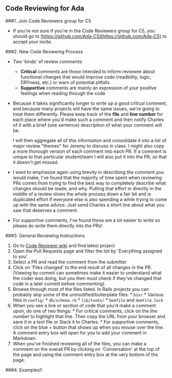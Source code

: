 ## Code Reviewing for Ada

###1. Join Code Reviewers group for C5
  * If you're not sure if you're in the Code Reviewers group for C5, you should go to [https://github.com/Ada-C5](https://github.com/Ada-C5) to accept your invite.

###2. New Code Reviewing Process
  * Two 'kinds' of review comments:
    * **Critical** comments are those intended to inform reviewee about functional changes that would improve code (readbility, logic, DRYness, etc.) or warn of potential pitfalls
    * **Supportive** comments are mainly an expression of your positive feelings when reading through the code
  * Because it takes significantly longer to write up a good critical comment, and because many projects will have the same issues, we're going to treat them differently.
    Please keep track of the **file** and **line number** for each place where you'd make such a comment and then notify Charles of it with a brief (one sentence) description of what your
    comment will be.

    I will then aggregate all of this information and consolidate it into a list of major review "themes" for Jeremy to discuss in class. I might also copy a more
    thorough version of each comment into each PR. If a comment is unique to that particular student/team I will also put it into the PR, so that it doesn't get missed.
  * I want to emphasize again using brevity in describing the comment you would make, I've found that the majority of time spent when reviewing PRs comes from trying to find
    the best way to completely describe what changes should be made, and why. Putting that effort in directly in the middle of a review slows the whole process down a fair bit
    and is duplicated effort if everyone else is also spending a while trying to come up with the same advice. Just send Charles a short line about what you saw that deserves a comment.
  * For supportive comments, I've found these are a lot easier to write so please do write them directly into the PRs!

###3. General Reviewing Instructions
  1. Go to [Code Reviewer wiki](http://adadevelopersacademy.wiki/Code_Reviewer) and find latest project
  1. Open the Pull Requests page and filter the list by 'Everything assigned to you'
  1. Select a PR and read the comment from the submitter
  1. Click on 'Files changed' to the end result of all changes in the PR. (Viewing by commit can sometimes make it easier to understand what the coder was doing, but you
     then must check if they've changed that code in a later commit before commenting).
  1. Browse through most of the files listed. In Rails projects you can probably skip some of the unmodified/boilerplate files:
    * `bin/`
    * Various files in `config/`
    * `db/schema.rb`
    * `lib/tasks/`
    * `Gemfile` and `Gemfile.lock`
  1. When you see a line or section of code that you'd make a comment upon, do one of two things:
    * For critical comments, click on the _line number_ to highlight that line. Then copy the URL from your browser and save it in a text file or Slack it to Charles.
    * For supportive comments, click on the blue + button that shows up when you mouse over the line. A comment entry box will open for you to add your comment in Markdown.
  1. When you've finished reviewing all of the files, you can make a comment on the overall PR by clicking on 'Conversation' at the top of the page and using the comment entry
     box at the very bottom of the page.

###4. Examples!!

